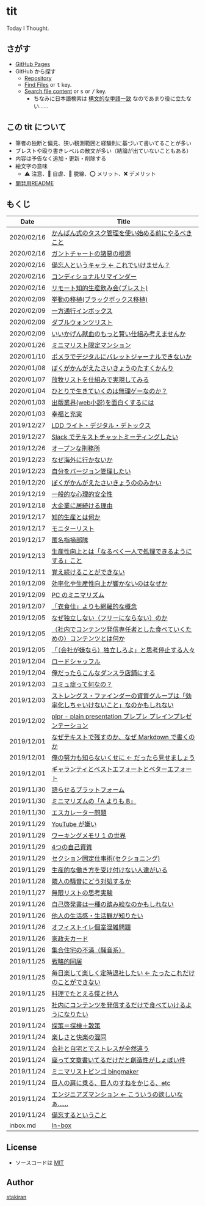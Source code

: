 # tit
Today I Thought.

## さがす
- [GitHub Pages](https://stakiran.github.io/tit/)
- GitHub から探す
  - [Repository](https://github.com/stakiran/tit)
  - [Find Files](https://github.com/stakiran/tit/find/master) or <kbd>t</kbd> key.
  - [Search file content](https://github.com/stakiran/tit/search?q=query) or <kbd>s</kbd> or <kbd>/</kbd> key.
    - ちなみに日本語検索は [構文的な単語一致](https://qiita.com/sta/items/1023ef3cf1cec7b56689) なのであまり役に立たない……

## この tit について
- 筆者の独断と偏見、狭い観測範囲と経験則に基づいて書いてることが多い
- ブレストや殴り書きレベルの散文が多い（結論が出ていないこともある）
- 内容は予告なく追加・更新・削除する
- 絵文字の意味
  - :warning: 注意、:poop: 自虐、:train: 脱線、:o: メリット、:x: デメリット
- [開発用README](readme_development.md)

## もくじ

| Date | Title |
| ---- | ----- |
| 2020/02/16 | [かんばん式のタスク管理を使い始める前にやるべきこと](2020/02/16_what_you_have_to_do_before_use_kanban_tasktool.md) |
| 2020/02/16 | [ガントチャートの諸悪の根源](2020/02/16_root_of_evil_of_ganttchart.md) |
| 2020/02/16 | [備忘人というキャラ ← これでいけません？](2020/02/16_memon_bibouzin.md) |
| 2020/02/16 | [コンディショナルリマインダー](2020/02/16_conditional_reminder.md) |
| 2020/02/16 | [リモート知的生産飲み会(ブレスト)](2020/02/16_brast_of_remote_knowledge_worker_nomikai.md) |
| 2020/02/09 | [挙動の移植(ブラックボックス移植)](2020/02/09_porting_of_behavior__blackbox_porting.md) |
| 2020/02/09 | [一方通行インボックス](2020/02/09_ippoutuukou_inbox_contraflow.md) |
| 2020/02/09 | [ダブルウォンツリスト](2020/02/09_double_wants_list.md) |
| 2020/02/09 | [いいかげん献血のもっと賢い仕組み考えませんか](2020/02/09_blood_donation_kenketu_ni_monomousu.md) |
| 2020/01/26 | [ミニマリスト限定マンション](2020/01/26_minimalist_apartment.md) |
| 2020/01/10 | [ポメラでデジタルにバレットジャーナルできないか](2020/01/10_bullet_journal_with_pomera.md) |
| 2020/01/08 | [ぼくがかんがえたさいきょうのたすくかんり](2020/01/08_my_strongest_task_management.md) |
| 2020/01/07 | [放牧リストを仕組みで実現してみる](2020/01/07_list_houboku.md) |
| 2020/01/04 | [ひとりで生きていくのは無理ゲーなのか？](2020/01/04_is_solo_living_muri_game.md) |
| 2020/01/03 | [出版業界(web小説)を面白くするには](2020/01/03_how_to_more_interest_book_web_novel_world.md) |
| 2020/01/03 | [幸福と充実](2020/01/03_happiness_and_satisfaction.md) |
| 2019/12/27 | [LDD ライト・デジタル・デトックス](2019/12/27_ldd_light_digital_detox.md) |
| 2019/12/27 | [Slack でテキストチャットミーティングしたい](2019/12/27_i_want_to_textmeeting_with_slack_chat.md) |
| 2019/12/26 | [オープンな刑務所](2019/12/26_open_jail.md) |
| 2019/12/23 | [なぜ海外に行かないか](2019/12/23_why_kaigai_ikanai_abroad.md) |
| 2019/12/23 | [自分をバージョン管理したい](2019/12/23_self_versioning.md) |
| 2019/12/20 | [ぼくがかんがえたさいきょうののみかい](2019/12/20_nomikai_i_thought.md) |
| 2019/12/19 | [一般的な心理的安全性](2019/12/19_sinriteki_anzensei.md) |
| 2019/12/18 | [大企業に居続ける理由](2019/12/18_the_reason_of_belonging_oote_daikigyo.md) |
| 2019/12/17 | [知的生産とは何か](2019/12/17_what_is_titeki_seisan.md) |
| 2019/12/17 | [モニターリスト](2019/12/17_monitorlist.md) |
| 2019/12/17 | [匿名指摘部隊](2019/12/17_anonymous_tokumei_siteki_butai.md) |
| 2019/12/13 | [生産性向上とは「なるべく一人で処理できるようにする」こと](2019/12/13_narubeku_hitoride.md) |
| 2019/12/11 | [覚え続けることができない](2019/12/11_oboetudukerukotogadekinai.md) |
| 2019/12/09 | [効率化や生産性向上が響かないのはなぜか](2019/12/09_why_efficy_and_productivity_not_appeal.md) |
| 2019/12/09 | [PC のミニマリズム](2019/12/09_minimalism_of_windows_computer_explorer.md) |
| 2019/12/07 | [「衣食住」よりも網羅的な概念](2019/12/07_alternative_of_isyokuzyu.md) |
| 2019/12/05 | [なぜ独立しない（フリーにならない）のか](2019/12/05_why_not_dokuritu.md) |
| 2019/12/05 | [（社内でコンテンツ発信専任者とした食べていくための）コンテンツとは何か](2019/12/05_what_is_content_in_company_outputer.md) |
| 2019/12/05 | [「（会社が嫌なら）独立しろよ」と思考停止する人々](2019/12/05_dokuritu_siroyo_free_ni_nareyo.md) |
| 2019/12/04 | [ロードシャッフル](2019/12/04_road_shuffle.md) |
| 2019/12/04 | [俺だったらこんなダンスラ店鋪にする](2019/12/04_dacerush_tenpo_gamecenter.md) |
| 2019/12/03 | [コミュ症って何なの？](2019/12/03_what_is_communication_syndrome.md) |
| 2019/12/03 | [ストレングス・ファインダーの資質グループは「効率化しちゃいけないこと」なのかもしれない](2019/12/03_antipattern_of_efficy_based_on_strength_finder.md) |
| 2019/12/02 | [plpr - plain presentation プレプレ プレインプレゼンテーション](2019/12/02_plpr_plain_presentation.md) |
| 2019/12/01 | [なぜテキストで残すのか、なぜ Markdown で書くのか](2019/12/01_meaning_of_texting_and_markdown.md) |
| 2019/12/01 | [俺の努力も知らないくせに ← だったら見せましょう](2019/12/01_effort_visualization.md) |
| 2019/12/01 | [ギャランティとベストエフォートとベターエフォート](2019/12/01_best_effort_and_better_effort_and_guarantee.md) |
| 2019/11/30 | [語らせるプラットフォーム](2019/11/30_talking_platform.md) |
| 2019/11/30 | [ミニマリズムの「A よりも B」](2019/11/30_minimalism_b_rather_than_a.md) |
| 2019/11/30 | [エスカレーター問題](2019/11/30_escalator_problem.md) |
| 2019/11/29 | [YouTube が嫌い](2019/11/29_youtube_dislike.md) |
| 2019/11/29 | [ワーキングメモリ 1 の世界](2019/11/29_working_memory_1.md) |
| 2019/11/29 | [4つの自己資質](2019/11/29_self_sisitu_4.md) |
| 2019/11/29 | [セクション固定仕事術(セクショニング)](2019/11/29_section_sigotozyutu.md) |
| 2019/11/29 | [生産的な働き方を受け付けない人達がいる](2019/11/29_anti_productive.md) |
| 2019/11/28 | [隣人の騒音にどう対処するか](2019/11/28_noise_from_rinzin.md) |
| 2019/11/27 | [無限リストの思考実験](2019/11/27_infinity_list_thought_experiment.md) |
| 2019/11/26 | [自己啓発書は一種の踏み絵なのかもしれない](2019/11/26_self_develop_book_is_humie.md) |
| 2019/11/26 | [他人の生活感・生活観が知りたい](2019/11/26_seikatukan_siritai.md) |
| 2019/11/26 | [オフィストイレ個室混雑問題](2019/11/26_office_toilet_problem.md) |
| 2019/11/26 | [家政夫カード](2019/11/26_kaseihu_card.md) |
| 2019/11/26 | [集合住宅の不満（騒音系）](2019/11/26_complainment_of_apartment.md) |
| 2019/11/25 | [戦略的同居](2019/11/25_strategic_living_together_share.md) |
| 2019/11/25 | [毎日楽して楽しく定時退社したい ← たったこれだけのことができない](2019/11/25_rakusite_tanosiku_teizi_not_working.md) |
| 2019/11/25 | [料理でたとえる僕と他人](2019/11/25_cook_metaphor_me_and_others.md) |
| 2019/11/25 | [社内にコンテンツを発信するだけで食べていけるようになりたい](2019/11/25_company_evangelist_content_man.md) |
| 2019/11/24 | [探策＝探検＋散策](2019/11/24_tansaku.md) |
| 2019/11/24 | [楽しさと快楽の混同](2019/11/24_tanosisa_kairaku.md) |
| 2019/11/24 | [会社と自宅とでストレスが全然違う](2019/11/24_stress_company_and_home_diff.md) |
| 2019/11/24 | [座って文章書いてるだけだと創造性がしょぼい件](2019/11/24_sit_walk_suwaru_aruku_idea.md) |
| 2019/11/24 | [ミニマリストビンゴ bingmaker](2019/11/24_minimalist_bingo.md) |
| 2019/11/24 | [巨人の肩に乗る、巨人のすねをかじる、etc](2019/11/24_kyozin_kata_shoulder_etc.md) |
| 2019/11/24 | [エンジニアズマンション ← こういうの欲しいなぁ……](2019/11/24_engineers_apartment.md) |
| 2019/11/24 | [備忘するということ](2019/11/24_bibouroku_note_memo.md) |
| inbox.md | [In-box](inbox.md) |

## License
- ソースコードは [MIT](LICENSE)

## Author
[stakiran](https://github.com/stakiran)
